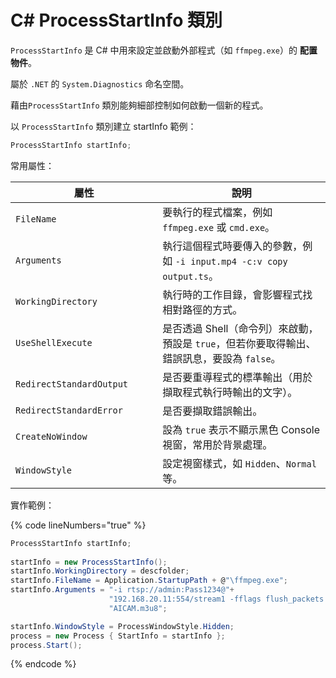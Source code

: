# C# ProcessStartInfo 類別

`ProcessStartInfo` 是 C# 中用來設定並啟動外部程式（如 `ffmpeg.exe`）的 **配置物件**。

屬於 `.NET` 的 `System.Diagnostics` 命名空間。

藉由`ProcessStartInfo` 類別能夠細部控制如何啟動一個新的程式。

以 `ProcessStartInfo` 類別建立 startInfo 範例：

```csharp
ProcessStartInfo startInfo;
```

常用屬性：

<table><thead><tr><th width="219.333251953125">屬性</th><th>說明</th></tr></thead><tbody><tr><td><code>FileName</code></td><td>要執行的程式檔案，例如 <code>ffmpeg.exe</code> 或 <code>cmd.exe</code>。</td></tr><tr><td><code>Arguments</code></td><td>執行這個程式時要傳入的參數，例如 <code>-i input.mp4 -c:v copy output.ts</code>。</td></tr><tr><td><code>WorkingDirectory</code></td><td>執行時的工作目錄，會影響程式找相對路徑的方式。</td></tr><tr><td><code>UseShellExecute</code></td><td>是否透過 Shell（命令列）來啟動，預設是 <code>true</code>，但若你要取得輸出、錯誤訊息，要設為 <code>false</code>。</td></tr><tr><td><code>RedirectStandardOutput</code></td><td>是否要重導程式的標準輸出（用於擷取程式執行時輸出的文字）。</td></tr><tr><td><code>RedirectStandardError</code></td><td>是否要擷取錯誤輸出。</td></tr><tr><td><code>CreateNoWindow</code></td><td>設為 <code>true</code> 表示不顯示黑色 Console 視窗，常用於背景處理。</td></tr><tr><td><code>WindowStyle</code></td><td>設定視窗樣式，如 <code>Hidden</code>、<code>Normal</code> 等。</td></tr></tbody></table>

實作範例：

{% code lineNumbers="true" %}
```csharp
ProcessStartInfo startInfo;
 
startInfo = new ProcessStartInfo();
startInfo.WorkingDirectory = descfolder;
startInfo.FileName = Application.StartupPath + @"\ffmpeg.exe";
startInfo.Arguments = "-i rtsp://admin:Pass1234@"+
                      "192.168.20.11:554/stream1 -fflags flush_packets -max_delay 5 -flags -global_header -hls_time 3 -hls_list_size 20 -vcodec copy -y " +
                      "AICAM.m3u8";

startInfo.WindowStyle = ProcessWindowStyle.Hidden;
process = new Process { StartInfo = startInfo };
process.Start();
```
{% endcode %}
